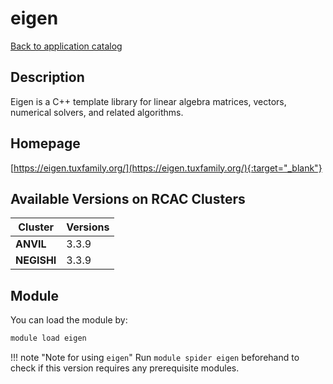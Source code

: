 # eigen

[Back to application catalog](../app_catalog.md)

## Description

Eigen is a C++ template library for linear algebra matrices, vectors, numerical solvers, and related algorithms.

## Homepage

[https://eigen.tuxfamily.org/](https://eigen.tuxfamily.org/){:target="_blank"}

## Available Versions on RCAC Clusters

|Cluster|Versions|
|---|---|
**ANVIL**|3.3.9
**NEGISHI**|3.3.9

## Module

You can load the module by:

```bash
module load eigen
```

!!! note "Note for using `eigen`"
    Run `module spider eigen` beforehand to check if this version requires any prerequisite modules.
